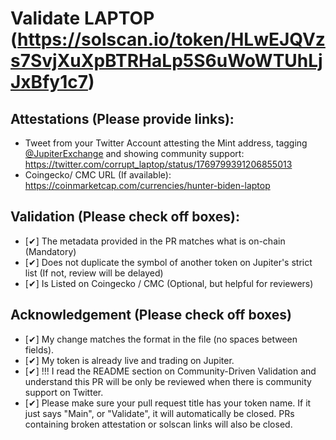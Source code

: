 # Validate LAPTOP (https://solscan.io/token/HLwEJQVzs7SvjXuXpBTRHaLp5S6uWoWTUhLjJxBfy1c7)

## Attestations (Please provide links):
- Tweet from your Twitter Account attesting the Mint address, tagging [@JupiterExchange](https://twitter.com/JupiterExchange) and showing community support: https://twitter.com/corrupt_laptop/status/1769799391206855013
- Coingecko/ CMC URL (If available): https://coinmarketcap.com/currencies/hunter-biden-laptop

## Validation (Please check off boxes):
- [✔] The metadata provided in the PR matches what is on-chain (Mandatory)
- [✔] Does not duplicate the symbol of another token on Jupiter's strict list (If not, review will be delayed)
- [✔] Is Listed on Coingecko / CMC (Optional, but helpful for reviewers)  

## Acknowledgement (Please check off boxes)
- [✔] My change matches the format in the file (no spaces between fields).
- [✔] My token is already live and trading on Jupiter.
- [✔] !!! I read the README section on Community-Driven Validation and understand this PR will be only be reviewed when there is community support on Twitter.
- [✔] Please make sure your pull request title has your token name. If it just says "Main", or "Validate", it will automatically be closed. PRs containing broken attestation or solscan links will also be closed.